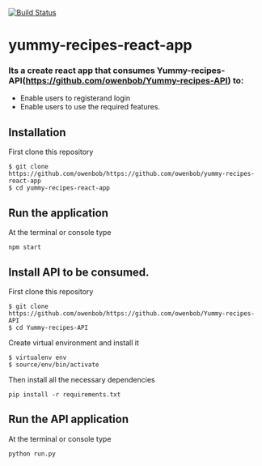 
[![Build Status](https://travis-ci.org/owenbob/yummy-recipes-react-app.svg?branch=master)](https://travis-ci.org/owenbob/yummy-recipes-react-app)
# yummy-recipes-react-app

###  Its a create react app that consumes Yummy-recipes-API(https://github.com/owenbob/Yummy-recipes-API) to:
   * Enable users to registerand login 
   * Enable users to use the required features.

## Installation
First clone this repository
```
$ git clone https://github.com/owenbob/https://github.com/owenbob/yummy-recipes-react-app
$ cd yummy-recipes-react-app
```

## Run the application
At the terminal or console type
```
npm start
```
##  Install API to be consumed.
First clone this repository
```
$ git clone https://github.com/owenbob/https://github.com/owenbob/Yummy-recipes-API
$ cd Yummy-recipes-API
```
Create virtual environment and install it
```
$ virtualenv env
$ source/env/bin/activate
```
Then install all the necessary dependencies
```
pip install -r requirements.txt
```

## Run the API application
At the terminal or console type
```
python run.py


 


